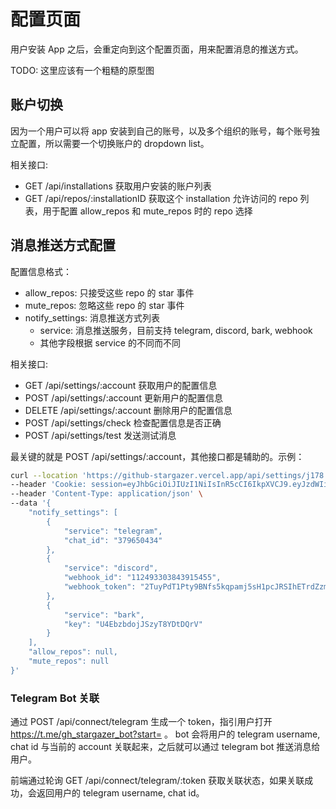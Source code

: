 # 配置页面

用户安装 App 之后，会重定向到这个配置页面，用来配置消息的推送方式。

TODO: 这里应该有一个粗糙的原型图

## 账户切换

因为一个用户可以将 app 安装到自己的账号，以及多个组织的账号，每个账号独立配置，所以需要一个切换账户的 dropdown list。

相关接口:

- GET /api/installations 获取用户安装的账户列表
- GET /api/repos/:installationID 获取这个 installation 允许访问的 repo 列表，用于配置 allow_repos 和 mute_repos 时的 repo 选择

## 消息推送方式配置

配置信息格式：

- allow_repos: 只接受这些 repo 的 star 事件
- mute_repos: 忽略这些 repo 的 star 事件
- notify_settings: 消息推送方式列表
  - service: 消息推送服务，目前支持 telegram, discord, bark, webhook
  - 其他字段根据 service 的不同而不同

相关接口:

- GET /api/settings/:account 获取用户的配置信息
- POST /api/settings/:account 更新用户的配置信息
- DELETE /api/settings/:account 删除用户的配置信息
- POST /api/settings/check 检查配置信息是否正确
- POST /api/settings/test 发送测试消息

最关键的就是 POST /api/settings/:account，其他接口都是辅助的。示例：

```sh
curl --location 'https://github-stargazer.vercel.app/api/settings/j178' \
--header 'Cookie: session=eyJhbGciOiJIUzI1NiIsInR5cCI6IkpXVCJ9.eyJzdWIiOiJqMTc4IiwiZXhwIjoxNjg4MzA3MzQxfQ.18C6qQ3E1ogMAz11MRy_ntDJ3gB6nn7GK2EmINCf2oc' \
--header 'Content-Type: application/json' \
--data '{
    "notify_settings": [
        {
            "service": "telegram",
            "chat_id": "379650434"
        },
        {
            "service": "discord",
            "webhook_id": "112493303843915455",
            "webhook_token": "2TuyPdT1Pty9BNfs5kqpamj5sH1pcJRSIhETrdZzmBLn7lQcbDrNdwFr0BigVcq47mf"
        },
        {
            "service": "bark",
            "key": "U4EbzbdojJSzyT8YDtDQrV"
        }
    ],
    "allow_repos": null,
    "mute_repos": null
}'
```

### Telegram Bot 关联

通过 POST /api/connect/telegram 生成一个 token，指引用户打开 https://t.me/gh_stargazer_bot?start=<token> 。
bot 会将用户的 telegram username, chat id 与当前的 account 关联起来，之后就可以通过 telegram bot 推送消息给用户。

前端通过轮询 GET /api/connect/telegram/:token 获取关联状态，如果关联成功，会返回用户的 telegram username, chat id。
